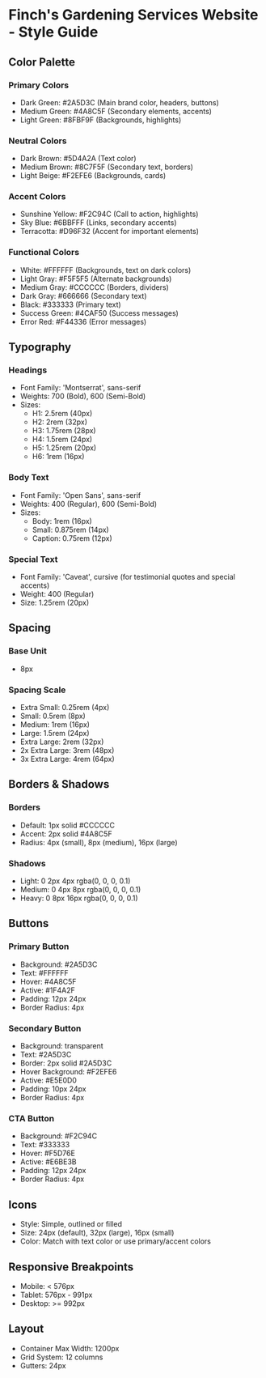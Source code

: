 # Finch's Gardening Services Website - Style Guide

## Color Palette

### Primary Colors
- Dark Green: #2A5D3C (Main brand color, headers, buttons)
- Medium Green: #4A8C5F (Secondary elements, accents)
- Light Green: #8FBF9F (Backgrounds, highlights)

### Neutral Colors
- Dark Brown: #5D4A2A (Text color)
- Medium Brown: #8C7F5F (Secondary text, borders)
- Light Beige: #F2EFE6 (Backgrounds, cards)

### Accent Colors
- Sunshine Yellow: #F2C94C (Call to action, highlights)
- Sky Blue: #6BBFFF (Links, secondary accents)
- Terracotta: #D96F32 (Accent for important elements)

### Functional Colors
- White: #FFFFFF (Backgrounds, text on dark colors)
- Light Gray: #F5F5F5 (Alternate backgrounds)
- Medium Gray: #CCCCCC (Borders, dividers)
- Dark Gray: #666666 (Secondary text)
- Black: #333333 (Primary text)
- Success Green: #4CAF50 (Success messages)
- Error Red: #F44336 (Error messages)

## Typography

### Headings
- Font Family: 'Montserrat', sans-serif
- Weights: 700 (Bold), 600 (Semi-Bold)
- Sizes:
  - H1: 2.5rem (40px)
  - H2: 2rem (32px)
  - H3: 1.75rem (28px)
  - H4: 1.5rem (24px)
  - H5: 1.25rem (20px)
  - H6: 1rem (16px)

### Body Text
- Font Family: 'Open Sans', sans-serif
- Weights: 400 (Regular), 600 (Semi-Bold)
- Sizes:
  - Body: 1rem (16px)
  - Small: 0.875rem (14px)
  - Caption: 0.75rem (12px)

### Special Text
- Font Family: 'Caveat', cursive (for testimonial quotes and special accents)
- Weight: 400 (Regular)
- Size: 1.25rem (20px)

## Spacing

### Base Unit
- 8px

### Spacing Scale
- Extra Small: 0.25rem (4px)
- Small: 0.5rem (8px)
- Medium: 1rem (16px)
- Large: 1.5rem (24px)
- Extra Large: 2rem (32px)
- 2x Extra Large: 3rem (48px)
- 3x Extra Large: 4rem (64px)

## Borders & Shadows

### Borders
- Default: 1px solid #CCCCCC
- Accent: 2px solid #4A8C5F
- Radius: 4px (small), 8px (medium), 16px (large)

### Shadows
- Light: 0 2px 4px rgba(0, 0, 0, 0.1)
- Medium: 0 4px 8px rgba(0, 0, 0, 0.1)
- Heavy: 0 8px 16px rgba(0, 0, 0, 0.1)

## Buttons

### Primary Button
- Background: #2A5D3C
- Text: #FFFFFF
- Hover: #4A8C5F
- Active: #1F4A2F
- Padding: 12px 24px
- Border Radius: 4px

### Secondary Button
- Background: transparent
- Text: #2A5D3C
- Border: 2px solid #2A5D3C
- Hover Background: #F2EFE6
- Active: #E5E0D0
- Padding: 10px 24px
- Border Radius: 4px

### CTA Button
- Background: #F2C94C
- Text: #333333
- Hover: #F5D76E
- Active: #E6BE3B
- Padding: 12px 24px
- Border Radius: 4px

## Icons
- Style: Simple, outlined or filled
- Size: 24px (default), 32px (large), 16px (small)
- Color: Match with text color or use primary/accent colors

## Responsive Breakpoints
- Mobile: < 576px
- Tablet: 576px - 991px
- Desktop: >= 992px

## Layout
- Container Max Width: 1200px
- Grid System: 12 columns
- Gutters: 24px


